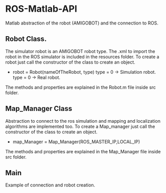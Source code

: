 # ROS-Matlab-API
Matlab abstraction of the robot (AMIGOBOT) and the connection to ROS.
## Robot Class.
The simulator robot is an AMIGOBOT robot type. The .xml to import the robot in the ROS simulator is included in the resources folder.
To create a robot just call the constructor of the class to create an object.
* robot =  Robot(nameOfTheRobot, type)
type = 0 -> Simulation robot.
type = 0 -> Real robot.

The methods and properties are explained in the Robot.m file inside src folder.

## Map_Manager Class
Abstraction to connect to the ros simulation and mapping and localization algorithms are implemented too.
To create a Map_manager just call the constructor of the class to create an object.
* map_Manager = Map_Manager(ROS_MASTER_IP,LOCAL_IP)

The methods and properties are explained in the Map_Manager file inside src folder.

## Main

Example of connection and robot creation.



